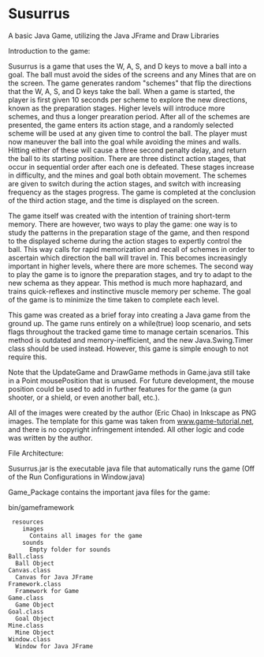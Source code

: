 # Susurrus
A basic Java Game, utilizing the Java JFrame and Draw Libraries


Introduction to the game:
  
Susurrus is a game that uses the W, A, S, and D keys to move a ball into a goal. The ball must avoid the sides of the screens and any Mines that are on the screen. The game generates random "schemes" that flip the directions that the W, A, S, and D keys take the ball. When a game is started, the player is first given 10 seconds per scheme to explore the new directions, known as the preparation stages. Higher levels will introduce more schemes, and thus a longer prearation period. After all of the schemes are presented, the game enters its action stage, and a randomly selected scheme will be used at any given time to control the ball. The player must now maneuver the ball into the goal while avoiding the mines and walls. Hitting either of these will cause a three second penalty delay, and return the ball to its starting position. There are three distinct action stages, that occur in sequential order after each one is defeated. These stages increase in difficulty, and the mines and goal both obtain movement. The schemes are given to switch during the action stages, and switch with increasing frequency as the stages progress. The game is completed at the conclusion of the third action stage, and the time is displayed on the screen.
  
The game itself was created with the intention of training short-term memory. There are however, two ways to play the game: one way is to study the patterns in the preparation stage of the game, and then respond to the displayed scheme during the action stages to expertly control the ball. This way calls for rapid memorization and recall of schemes in order to ascertain which direction the ball will travel in. This becomes increasingly important in higher levels, where there are more schemes. The second way to play the game is to ignore the preparation stages, and try to adapt to the new schema as they appear. This method is much more haphazard, and trains quick-reflexes and instinctive muscle memory per scheme. The goal of the game is to minimize the time taken to complete each level.

  This game was created as a brief foray into creating a Java game from the ground up. The game runs entirely on a while(true) loop scenario, and sets flags throughout the tracked game time to manage certain scenarios. This method is outdated and memory-inefficient, and the new Java.Swing.Timer class should be used instead. However, this game is simple enough to not require this.
  

Note that the UpdateGame and DrawGame methods in Game.java still take in a Point mousePosition that is unused. For future development, the mouse position could be used to add in further features for the game (a gun shooter, or a shield, or even another ball, etc.).

All of the images were created by the author (Eric Chao) in Inkscape as PNG images. The template for this game was taken from www.game-tutorial.net, and there is no copyright infringement intended. All other logic and code was written by the author.


File Architecture:

Susurrus.jar is the executable java file that automatically runs the game (Off of the Run Configurations in Window.java)

Game_Package contains the important java files for the game:

  bin/gameframework
   
     resources
        images
          Contains all images for the game
        sounds
          Empty folder for sounds
    Ball.class
      Ball Object 
    Canvas.class
      Canvas for Java JFrame
    Framework.class	
      Framework for Game
    Game.class
      Game Object
    Goal.class	
      Goal Object
    Mine.class	
      Mine Object
    Window.class
      Window for Java JFrame


